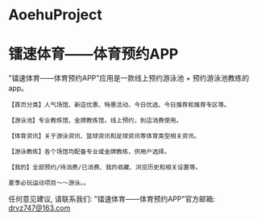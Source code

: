 # AoehuProject
# 镭速体育——体育预约APP

  "镭速体育——体育预约APP"应用是一款线上预约游泳池 + 预约游泳池教练的app。
    
    【首页分类】人气场馆、新店优惠、特惠活动、今日优选、今日推荐和推荐专区等。
    
    【游泳池】专业教练馆、金牌教练馆。线上预约，到店消费使用。
    
    【体育资讯】关于游泳资讯、篮球资讯和足球资讯等体育类型相关资讯。
    
    【游泳教练】各个场馆均配备专业或金牌教练，供用户选择。
    
    【我的】全部预约/待消费/已消费、我的收藏、浏览历史和相关设置等。

    夏季必玩运动项目～～游泳。。

   任何意见建议, 请联系我们: 
   "镭速体育——体育预约APP"官方邮箱: drvz747@163.com
